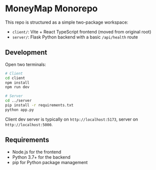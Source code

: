 # MoneyMap Monorepo

This repo is structured as a simple two-package workspace:

- `client/`: Vite + React TypeScript frontend (moved from original root)
- `server/`: Flask Python backend with a basic `/api/health` route

## Development

Open two terminals:

```bash
# Client
cd client
npm install
npm run dev

# Server
cd ../server
pip install -r requirements.txt
python app.py
```

Client dev server is typically on `http://localhost:5173`, server on `http://localhost:5000`.

## Requirements

- Node.js for the frontend
- Python 3.7+ for the backend
- pip for Python package management
